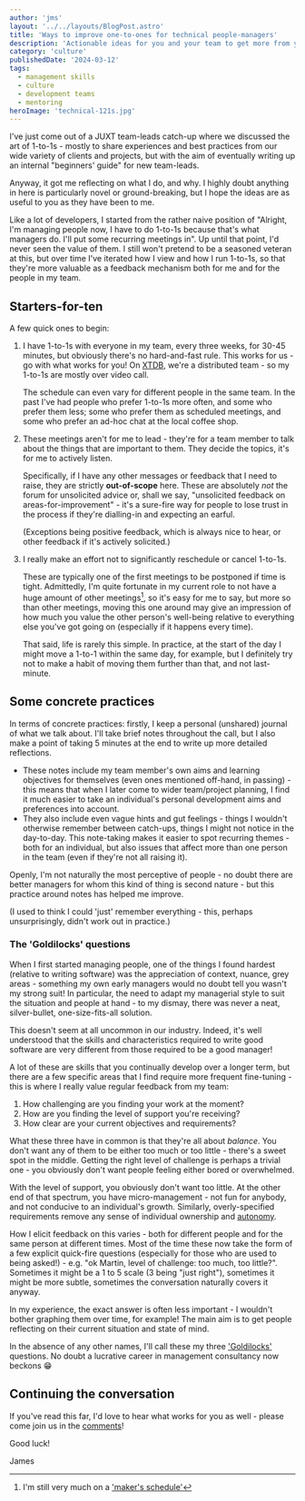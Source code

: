 ```yaml
---
author: 'jms'
layout: '../../layouts/BlogPost.astro'
title: 'Ways to improve one-to-ones for technical people-managers'
description: 'Actionable ideas for you and your team to get more from your regular one-to-ones'
category: 'culture'
publishedDate: '2024-03-12'
tags:
  - management skills
  - culture
  - development teams
  - mentoring
heroImage: 'technical-121s.jpg'
---
```


I've just come out of a JUXT team-leads catch-up where we discussed the art of 1-to-1s - mostly to share experiences and best practices from our wide variety of clients and projects, but with the aim of eventually writing up an internal "beginners' guide" for new team-leads.

Anyway, it got me reflecting on what I do, and why.
I highly doubt anything in here is particularly novel or ground-breaking, but I hope the ideas are as useful to you as they have been to me.

Like a lot of developers, I started from the rather naive position of "Alright, I'm managing people now, I have to do 1-to-1s because that's what managers do. I'll put some recurring meetings in".
Up until that point, I'd never seen the value of them.
I still won't pretend to be a seasoned veteran at this, but over time I've iterated how I view and how I run 1-to-1s, so that they're more valuable as a feedback mechanism both for me and for the people in my team.

## Starters-for-ten

A few quick ones to begin:

1. I have 1-to-1s with everyone in my team, every three weeks, for 30-45 minutes, but obviously there's no hard-and-fast rule. This works for us - go with what works for you!
   On [XTDB](https://xtdb.com), we're a distributed team - so my 1-to-1s are mostly over video call.

   The schedule can even vary for different people in the same team.
   In the past I've had people who prefer 1-to-1s more often, and some who prefer them less; some who prefer them as scheduled meetings, and some who prefer an ad-hoc chat at the local coffee shop.

2. These meetings aren't for me to lead - they're for a team member to talk about the things that are important to them.
   They decide the topics, it's for me to actively listen.

   Specifically, if I have any other messages or feedback that I need to raise, they are strictly **out-of-scope** here.
   These are absolutely _not_ the forum for unsolicited advice or, shall we say, "unsolicited feedback on areas-for-improvement" - it's a sure-fire way for people to lose trust in the process if they're dialling-in and expecting an earful.

   (Exceptions being positive feedback, which is always nice to hear, or other feedback if it's actively solicited.)

3. I really make an effort not to significantly reschedule or cancel 1-to-1s.

   These are typically one of the first meetings to be postponed if time is tight.
   Admittedly, I'm quite fortunate in my current role to not have a huge amount of other meetings[^1], so it's easy for me to say, but more so than other meetings, moving this one around may give an impression of how much you value the other person's well-being relative to everything else you've got going on (especially if it happens every time).

   That said, life is rarely this simple.
   In practice, at the start of the day I might move a 1-to-1 within the same day, for example, but I definitely try not to make a habit of moving them further than that, and not last-minute.

[^1]: I'm still very much on a ['maker's schedule'](https://paulgraham.com/makersschedule.html)

## Some concrete practices

In terms of concrete practices: firstly, I keep a personal (unshared) journal of what we talk about.
I'll take brief notes throughout the call, but I also make a point of taking 5 minutes at the end to write up more detailed reflections.

- These notes include my team member's own aims and learning objectives for themselves (even ones mentioned off-hand, in passing) - this means that when I later come to wider team/project planning, I find it much easier to take an individual's personal development aims and preferences into account.
- They also include even vague hints and gut feelings - things I wouldn't otherwise remember between catch-ups, things I might not notice in the day-to-day.
  This note-taking makes it easier to spot recurring themes - both for an individual, but also issues that affect more than one person in the team (even if they're not all raising it).

Openly, I'm not naturally the most perceptive of people - no doubt there are better managers for whom this kind of thing is second nature - but this practice around notes has helped me improve.

(I used to think I could 'just' remember everything - this, perhaps unsurprisingly, didn't work out in practice.)

### The 'Goldilocks' questions

When I first started managing people, one of the things I found hardest (relative to writing software) was the appreciation of context, nuance, grey areas - something my own early managers would no doubt tell you wasn't my strong suit!
In particular, the need to adapt my managerial style to suit the situation and people at hand - to my dismay, there was never a neat, silver-bullet, one-size-fits-all solution.

This doesn't seem at all uncommon in our industry.
Indeed, it's well understood that the skills and characteristics required to write good software are very different from those required to be a good manager!

A lot of these are skills that you continually develop over a longer term, but there are a few specific areas that I find require more frequent fine-tuning - this is where I really value regular feedback from my team:

1. How challenging are you finding your work at the moment?
2. How are you finding the level of support you're receiving?
3. How clear are your current objectives and requirements?

What these three have in common is that they're all about _balance_.
You don't want any of them to be either too much or too little - there's a sweet spot in the middle.
Getting the right level of challenge is perhaps a trivial one - you obviously don't want people feeling either bored or overwhelmed.

With the level of support, you obviously don't want too little.
At the other end of that spectrum, you have micro-management - not fun for anybody, and not conducive to an individual's growth.
Similarly, overly-specified requirements remove any sense of individual ownership and [autonomy](/blog/autonomy-mastery-purpose/).

How I elicit feedback on this varies - both for different people and for the same person at different times.
Most of the time these now take the form of a few explicit quick-fire questions (especially for those who are used to being asked!) - e.g. "ok Martin, level of challenge: too much, too little?".
Sometimes it might be a 1 to 5 scale (3 being "just right"), sometimes it might be more subtle, sometimes the conversation naturally covers it anyway.

In my experience, the exact answer is often less important - I wouldn't bother graphing them over time, for example!
The main aim is to get people reflecting on their current situation and state of mind.

In the absence of any other names, I'll call these my three ['Goldilocks'](https://en.wikipedia.org/wiki/Goldilocks_principle) questions.
No doubt a lucrative career in management consultancy now beckons 😁

## Continuing the conversation

If you've read this far, I'd love to hear what works for you as well - please come join us in the [comments](#todo)!

Good luck!

James
